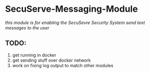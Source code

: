
# SecuServe-Messaging-Module

*this module is for enabling the SecuSevre Security System send text messages to the user*


## TODO:
1. get running in docker
2. get sending stuff over docker network 
3. work on fixing log output to match other modules
